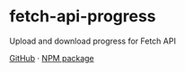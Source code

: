 # fetch-api-progress

Upload and download progress for Fetch API

[GitHub](https://github.com/teil-one/fetch-api-progress) · [NPM package](https://www.npmjs.com/package/fetch-api-progress)
